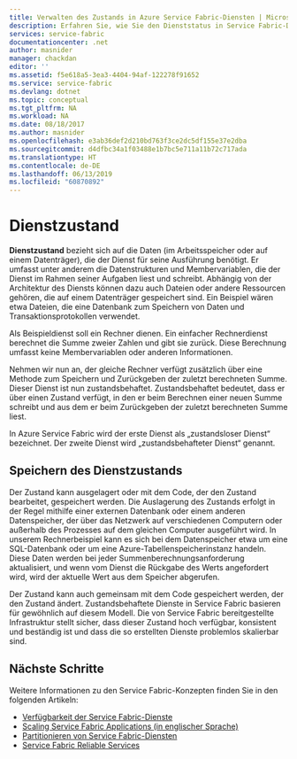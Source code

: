 ```yaml
---
title: Verwalten des Zustands in Azure Service Fabric-Diensten | Microsoft-Dokumentation
description: Erfahren Sie, wie Sie den Dienststatus in Service Fabric-Diensten definieren und verwalten.
services: service-fabric
documentationcenter: .net
author: masnider
manager: chackdan
editor: ''
ms.assetid: f5e618a5-3ea3-4404-94af-122278f91652
ms.service: service-fabric
ms.devlang: dotnet
ms.topic: conceptual
ms.tgt_pltfrm: NA
ms.workload: NA
ms.date: 08/18/2017
ms.author: masnider
ms.openlocfilehash: e3ab36def2d210bd763f3ce2dc5df155e37e2dba
ms.sourcegitcommit: d4dfbc34a1f03488e1b7bc5e711a11b72c717ada
ms.translationtype: HT
ms.contentlocale: de-DE
ms.lasthandoff: 06/13/2019
ms.locfileid: "60870892"
---
```

# <a name="service-state"></a>Dienstzustand
**Dienstzustand** bezieht sich auf die Daten (im Arbeitsspeicher oder auf einem Datenträger), die der Dienst für seine Ausführung benötigt. Er umfasst unter anderem die Datenstrukturen und Membervariablen, die der Dienst im Rahmen seiner Aufgaben liest und schreibt. Abhängig von der Architektur des Diensts können dazu auch Dateien oder andere Ressourcen gehören, die auf einem Datenträger gespeichert sind. Ein Beispiel wären etwa Dateien, die eine Datenbank zum Speichern von Daten und Transaktionsprotokollen verwendet.

Als Beispieldienst soll ein Rechner dienen. Ein einfacher Rechnerdienst berechnet die Summe zweier Zahlen und gibt sie zurück. Diese Berechnung umfasst keine Membervariablen oder anderen Informationen.

Nehmen wir nun an, der gleiche Rechner verfügt zusätzlich über eine Methode zum Speichern und Zurückgeben der zuletzt berechneten Summe. Dieser Dienst ist nun zustandsbehaftet. Zustandsbehaftet bedeutet, dass er über einen Zustand verfügt, in den er beim Berechnen einer neuen Summe schreibt und aus dem er beim Zurückgeben der zuletzt berechneten Summe liest.

In Azure Service Fabric wird der erste Dienst als „zustandsloser Dienst“ bezeichnet. Der zweite Dienst wird „zustandsbehafteter Dienst“ genannt.

## <a name="storing-service-state"></a>Speichern des Dienstzustands
Der Zustand kann ausgelagert oder mit dem Code, der den Zustand bearbeitet, gespeichert werden. Die Auslagerung des Zustands erfolgt in der Regel mithilfe einer externen Datenbank oder einem anderen Datenspeicher, der über das Netzwerk auf verschiedenen Computern oder außerhalb des Prozesses auf dem gleichen Computer ausgeführt wird. In unserem Rechnerbeispiel kann es sich bei dem Datenspeicher etwa um eine SQL-Datenbank oder um eine Azure-Tabellenspeicherinstanz handeln. Diese Daten werden bei jeder Summenberechnungsanforderung aktualisiert, und wenn vom Dienst die Rückgabe des Werts angefordert wird, wird der aktuelle Wert aus dem Speicher abgerufen. 

Der Zustand kann auch gemeinsam mit dem Code gespeichert werden, der den Zustand ändert. Zustandsbehaftete Dienste in Service Fabric basieren für gewöhnlich auf diesem Modell. Die von Service Fabric bereitgestellte Infrastruktur stellt sicher, dass dieser Zustand hoch verfügbar, konsistent und beständig ist und dass die so erstellten Dienste problemlos skalierbar sind.

## <a name="next-steps"></a>Nächste Schritte
Weitere Informationen zu den Service Fabric-Konzepten finden Sie in den folgenden Artikeln:

* [Verfügbarkeit der Service Fabric-Dienste](service-fabric-availability-services.md)
* [Scaling Service Fabric Applications (in englischer Sprache)](service-fabric-concepts-scalability.md)
* [Partitionieren von Service Fabric-Diensten](service-fabric-concepts-partitioning.md)
* [Service Fabric Reliable Services](service-fabric-reliable-services-introduction.md)
